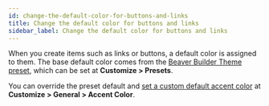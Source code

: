 ```yaml
---
id: change-the-default-color-for-buttons-and-links
title: Change the default color for buttons and links
sidebar_label: Change the default color for buttons and links
---
```


When you create items such as links or buttons, a default color is assigned to them. The base default color comes from the [Beaver Builder Theme preset](/bb-theme/customizer-settings/presets.md), which can be set at **Customize > Presets**.

You can override the preset default and [set a custom default accent color](/bb-theme/customizer-settings/general.md/#accent-color) at **Customize > General > Accent Color**.
